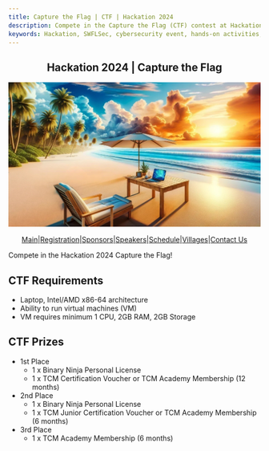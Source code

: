 ```yaml
---
title: Capture the Flag | CTF | Hackation 2024
description: Compete in the Capture the Flag (CTF) contest at Hackation 2024.
keywords: Hackation, SWFLSec, cybersecurity event, hands-on activities, ctf, capture the flag
---
```


<h2 style="text-align: center;">Hackation 2024 | Capture the Flag</h2>

![Hackation Banner](images/hackation-banner.jpg)

<div style="display: flex; justify-content: center; flex-wrap: wrap;">
  <a href="index">Main</a> |
  <a href="registration">Registration</a> |
  <a href="sponsors">Sponsors</a> |
  <a href="speakers">Speakers</a> |
  <a href="schedule">Schedule</a> |
  <a href="villages">Villages</a> |
  <a href="https://forms.gle/BJsMjZXm45aiE7qm8">Contact Us</a>
</div>

Compete in the Hackation 2024 Capture the Flag!

## CTF Requirements

- Laptop, Intel/AMD x86-64 architecture
- Ability to run virtual machines (VM)
- VM requires minimum 1 CPU, 2GB RAM, 2GB Storage

## CTF Prizes

- 1st Place
  - 1 x Binary Ninja Personal License
  - 1 x TCM Certification Voucher or TCM Academy Membership (12 months)
- 2nd Place
  - 1 x Binary Ninja Personal License
  - 1 x TCM Junior Certification Voucher or TCM Academy Membership (6 months)
- 3rd Place
  - 1 x TCM Academy Membership (6 months)
